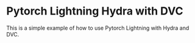 # Pytorch Lightning Hydra with DVC

This is a simple example of how to use Pytorch Lightning with Hydra and DVC.
